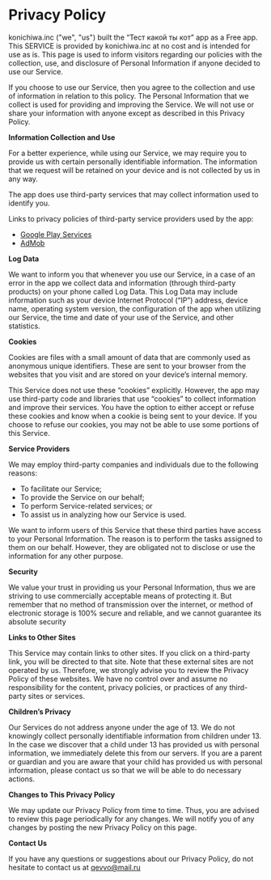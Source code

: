 # **Privacy Policy**

konichiwa.inc ("we", "us") built the “Тест какой ты кот” app as a Free app. This SERVICE
is provided by konichiwa.inc at no cost and is intended for use as is. 
This page is used to inform visitors regarding our policies with the collection, use, and
disclosure of Personal Information if anyone decided to use our Service.

If you choose to use our Service, then you agree to the collection and use of information in
relation to this policy. The Personal Information that we collect is used for providing and
improving the Service. We will not use or share your information with anyone except as
described in this Privacy Policy.

**Information Collection and Use**

For a better experience, while using our Service, we may require you to provide us with
certain personally identifiable information. The information that we request will be retained
on your device and is not collected by us in any way.

The app does use third-party services that may collect information used to identify you.

Links to privacy policies of third-party service providers used by the app: 
*   [Google Play Services](https://www.google.com/policies/privacy/)
*   [AdMob](https://support.google.com/admob/answer/6128543?hl=en)

**Log Data**

We want to inform you that whenever you use our Service, in a case of an error in the app
we collect data and information (through third-party products) on your phone called Log
Data. This Log Data may include information such as your device Internet Protocol (“IP”)
address, device name, operating system version, the configuration of the app when utilizing
our Service, the time and date of your use of the Service, and other statistics. 

**Cookies**

Cookies are files with a small amount of data that are commonly used as anonymous unique
identifiers. These are sent to your browser from the websites that you visit and are stored
on your device’s internal memory.

This Service does not use these “cookies” explicitly. However, the app may use third-party
code and libraries that use “cookies” to collect information and improve their services. You
have the option to either accept or refuse these cookies and know when a cookie is being
sent to your device. If you choose to refuse our cookies, you may not be able to use some
portions of this Service. 

**Service Providers**

We may employ third-party companies and individuals due to the following reasons:

*   To facilitate our Service;
*   To provide the Service on our behalf;
*   To perform Service-related services; or
*   To assist us in analyzing how our Service is used.

We want to inform users of this Service that these third parties have access to your Personal
Information. The reason is to perform the tasks assigned to them on our behalf. However,
they are obligated not to disclose or use the information for any other purpose.

**Security**

We value your trust in providing us your Personal Information, thus we are striving to use
commercially acceptable means of protecting it. But remember that no method of
transmission over the internet, or method of electronic storage is 100% secure and reliable,
and we cannot guarantee its absolute security

**Links to Other Sites**

This Service may contain links to other sites. If you click on a third-party link, you will be
directed to that site. Note that these external sites are not operated by us. Therefore, we
strongly advise you to review the Privacy Policy of these websites. We have no control over
and assume no responsibility for the content, privacy policies, or practices of any third-party
sites or services.

**Children’s Privacy**

Our Services do not address anyone under the age of 13. We do not knowingly collect
personally identifiable information from children under 13. In the case we discover that a
child under 13 has provided us with personal information, we immediately delete this from
our servers. If you are a parent or guardian and you are aware that your child has provided
us with personal information, please contact us so that we will be able to do necessary
actions. 

**Changes to This Privacy Policy**

We may update our Privacy Policy from time to time. Thus, you are advised to review this
page periodically for any changes. We will notify you of any changes by posting the new
Privacy Policy on this page.

**Contact Us**

If you have any questions or suggestions about our Privacy Policy, do not hesitate to contact
us at qevvo@mail.ru
